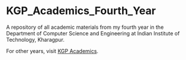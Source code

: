 # KGP_Academics_Fourth_Year

A repository of all academic materials from my fourth year in the Department of Computer Science and Engineering at Indian Institute of Technology, Kharagpur.

For other years, visit [KGP Academics](https://github.com/nisarg1631/KGP_Academics).
